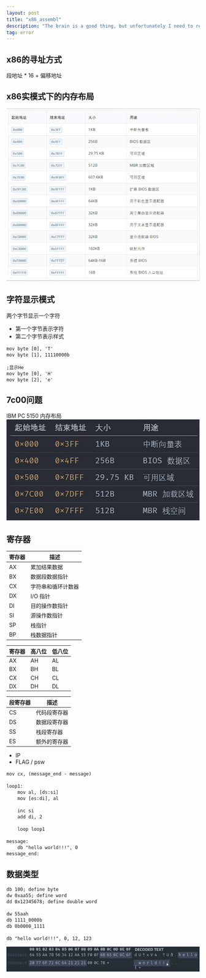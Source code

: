 ```yaml
---
layout: post
title: "x86_assembl"
description: "The brain is a good thing, but unfortunately I need to record"
tag: error
---
```


## x86的寻址方式
段地址 * 16 + 偏移地址

## x86实模式下的内存布局
![](/images/x86_assembly/Memory_layout_real_mode.jpg)

## 字符显示模式
两个字节显示一个字符
 - 第一个字节表示字符
 - 第二个字节表示样式
```
mov byte [0], 'T'
mov byte [1], 11110000b

;显示He
mov byte [0], 'H'
mov byte [2], 'e'
```
## 7c00问题
IBM PC 5150 内存布局
![](/images/x86_assembly/IBM_5150.jpg)

## 寄存器
| 寄存器 | 描述             |
| ----- | ---             |
| AX    | 累加结果数据      |
| BX    | 数据段数据指针    |
| CX    | 字符串和循环计数器 |
| DX    | I/O 指针         |
| DI    | 目的操作数指针     |
| SI    | 源操作数指针      |
| SP    | 栈指针           |
| BP    | 栈数据指针        |

| 寄存器 | 高八位 | 低八位 |
| ----- | ----- | ------|
| AX    | AH    | AL    |
| BX    | BH    | BL    |
| CX    | CH    | CL    |
| DX    | DH    | DL    |

| 段寄存器 | 描述         |
| ------- | ----------- |
| CS      | 代码段寄存器  |
| DS      | 数据段寄存器  |
| SS      | 栈段寄存器   |
| ES      | 额外的寄存器  |

 - IP
 - FLAG / psw
```
mov cx, (message_end - message)

loop1:
	mov al, [ds:si]
	mov [es:di], al

	inc si
	add di, 2

	loop loop1

message:
	db "hello world!!!", 0
message_end:
```
## 数据类型
```
db 100; define byte
dw 0xaa55; define word
dd 0x12345678; define double word

dw 55aah
db 1111_0000b
db 0b0000_1111

db "hello world!!!", 0, 12, 123
```
![](/images/x86_assembly/type.jpg)
